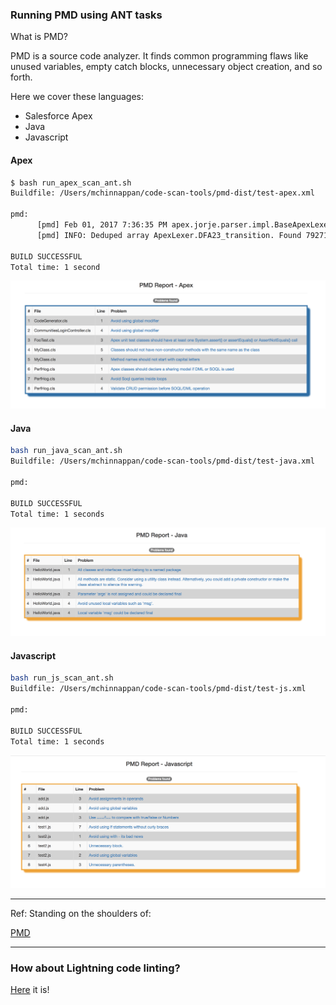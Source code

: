 ### Running PMD  using ANT tasks

What is PMD?

PMD is a source code analyzer. It finds common programming flaws like unused variables, empty catch blocks, unnecessary object creation, and so forth.


Here we cover these languages:

- Salesforce Apex
- Java
- Javascript

#### Apex
```bash
$ bash run_apex_scan_ant.sh
Buildfile: /Users/mchinnappan/code-scan-tools/pmd-dist/test-apex.xml

pmd:
      [pmd] Feb 01, 2017 7:36:35 PM apex.jorje.parser.impl.BaseApexLexer dedupe
      [pmd] INFO: Deduped array ApexLexer.DFA23_transition. Found 7927114 shorts which is 15MB not including array overhead. Removed 7204963 shorts which is 13MB not counting array overhead. Took 7ms.

BUILD SUCCESSFUL
Total time: 1 second
```
![Apex Scan output](./demo/apex-scanout.png)

#### Java
```bash
bash run_java_scan_ant.sh
Buildfile: /Users/mchinnappan/code-scan-tools/pmd-dist/test-java.xml

pmd:

BUILD SUCCESSFUL
Total time: 1 seconds

```

![Java Scan output](./demo/java-scanout.png)



#### Javascript
```bash
bash run_js_scan_ant.sh
Buildfile: /Users/mchinnappan/code-scan-tools/pmd-dist/test-js.xml

pmd:

BUILD SUCCESSFUL
Total time: 1 seconds

```

![Java Scan output](./demo/js-scanout.png)

<hr/>

Ref:
Standing on the shoulders of:

[PMD](https://pmd.github.io/)
<hr/>

### How about Lightning code linting?
[Here](./LXLINT.md) it is!


